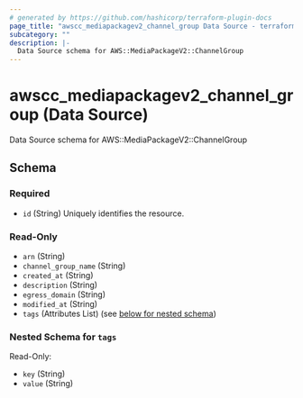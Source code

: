 ```yaml
---
# generated by https://github.com/hashicorp/terraform-plugin-docs
page_title: "awscc_mediapackagev2_channel_group Data Source - terraform-provider-awscc"
subcategory: ""
description: |-
  Data Source schema for AWS::MediaPackageV2::ChannelGroup
---
```


# awscc_mediapackagev2_channel_group (Data Source)

Data Source schema for AWS::MediaPackageV2::ChannelGroup



<!-- schema generated by tfplugindocs -->
## Schema

### Required

- `id` (String) Uniquely identifies the resource.

### Read-Only

- `arn` (String)
- `channel_group_name` (String)
- `created_at` (String)
- `description` (String)
- `egress_domain` (String)
- `modified_at` (String)
- `tags` (Attributes List) (see [below for nested schema](#nestedatt--tags))

<a id="nestedatt--tags"></a>
### Nested Schema for `tags`

Read-Only:

- `key` (String)
- `value` (String)
